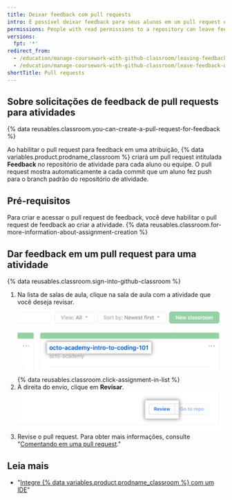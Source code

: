 ```yaml
---
title: Deixar feedback com pull requests
intro: É possível deixar feedback para seus alunos em um pull request especial dentro do repositório para cada atividade.
permissions: People with read permissions to a repository can leave feedback in a pull request for the repository.
versions:
  fpt: '*'
redirect_from:
  - /education/manage-coursework-with-github-classroom/leaving-feedback-in-github
  - /education/manage-coursework-with-github-classroom/leave-feedback-with-pull-requests
shortTitle: Pull requests
---
```


## Sobre solicitações de feedback de pull requests para atividades

{% data reusables.classroom.you-can-create-a-pull-request-for-feedback %}

Ao habilitar o pull request para feedback em uma atribuição, {% data variables.product.prodname_classroom %} criará um pull request intitulada **Feedback** no repositório de atividade para cada aluno ou equipe. O pull request mostra automaticamente a cada commit que um aluno fez push para o branch padrão do repositório de atividade.

## Pré-requisitos

Para criar e acessar o pull request de feedback, você deve habilitar o pull request de feedback ao criar a atividade. {% data reusables.classroom.for-more-information-about-assignment-creation %}

## Dar feedback em um pull request para uma atividade

{% data reusables.classroom.sign-into-github-classroom %}
1. Na lista de salas de aula, clique na sala de aula com a atividade que você deseja revisar. ![Sala de aula na lista de salas de aula de uma organização](/assets/images/help/classroom/click-classroom-in-list.png)
{% data reusables.classroom.click-assignment-in-list %}
1. À direita do envio, clique em **Revisar**. ![Botão de revisão para a atividade na lista de envios para uma atividade](/assets/images/help/classroom/assignments-click-review-button.png)
1. Revise o pull request. Para obter mais informações, consulte "[Comentando em uma pull request](/github/collaborating-with-issues-and-pull-requests/commenting-on-a-pull-request)."

## Leia mais

- "[Integre {% data variables.product.prodname_classroom %} com um IDE](/education/manage-coursework-with-github-classroom/integrate-github-classroom-with-an-ide)"
